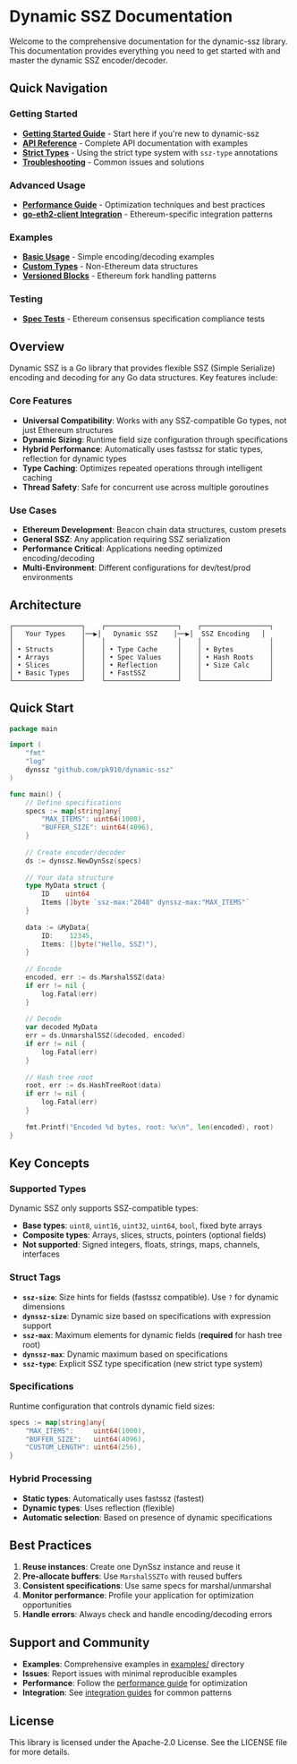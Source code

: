 # Dynamic SSZ Documentation

Welcome to the comprehensive documentation for the dynamic-ssz library. This documentation provides everything you need to get started with and master the dynamic SSZ encoder/decoder.

## Quick Navigation

### Getting Started
- **[Getting Started Guide](getting-started.md)** - Start here if you're new to dynamic-ssz
- **[API Reference](api-reference.md)** - Complete API documentation with examples
- **[Strict Types](strict-types.md)** - Using the strict type system with `ssz-type` annotations
- **[Troubleshooting](troubleshooting.md)** - Common issues and solutions

### Advanced Usage
- **[Performance Guide](performance.md)** - Optimization techniques and best practices
- **[go-eth2-client Integration](go-eth2-client-integration.md)** - Ethereum-specific integration patterns

### Examples
- **[Basic Usage](../examples/basic/)** - Simple encoding/decoding examples
- **[Custom Types](../examples/custom-types/)** - Non-Ethereum data structures
- **[Versioned Blocks](../examples/versioned-blocks/)** - Ethereum fork handling patterns

### Testing
- **[Spec Tests](../spectests/)** - Ethereum consensus specification compliance tests

## Overview

Dynamic SSZ is a Go library that provides flexible SSZ (Simple Serialize) encoding and decoding for any Go data structures. Key features include:

### Core Features
- **Universal Compatibility**: Works with any SSZ-compatible Go types, not just Ethereum structures
- **Dynamic Sizing**: Runtime field size configuration through specifications
- **Hybrid Performance**: Automatically uses fastssz for static types, reflection for dynamic types
- **Type Caching**: Optimizes repeated operations through intelligent caching
- **Thread Safety**: Safe for concurrent use across multiple goroutines

### Use Cases
- **Ethereum Development**: Beacon chain data structures, custom presets
- **General SSZ**: Any application requiring SSZ serialization
- **Performance Critical**: Applications needing optimized encoding/decoding
- **Multi-Environment**: Different configurations for dev/test/prod environments

## Architecture

```
┌─────────────────┐    ┌──────────────────┐    ┌─────────────────┐
│   Your Types    │──▶│   Dynamic SSZ    │──▶│  SSZ Encoding   │
│                 │    │                  │    │                 │
│ • Structs       │    │ • Type Cache     │    │ • Bytes         │
│ • Arrays        │    │ • Spec Values    │    │ • Hash Roots    │
│ • Slices        │    │ • Reflection     │    │ • Size Calc     │
│ • Basic Types   │    │ • FastSSZ        │    │                 │
└─────────────────┘    └──────────────────┘    └─────────────────┘
```

## Quick Start

```go
package main

import (
    "fmt"
    "log"
    dynssz "github.com/pk910/dynamic-ssz"
)

func main() {
    // Define specifications
    specs := map[string]any{
        "MAX_ITEMS": uint64(1000),
        "BUFFER_SIZE": uint64(4096),
    }
    
    // Create encoder/decoder
    ds := dynssz.NewDynSsz(specs)
    
    // Your data structure
    type MyData struct {
        ID    uint64
        Items []byte `ssz-max:"2048" dynssz-max:"MAX_ITEMS"`
    }
    
    data := &MyData{
        ID:    12345,
        Items: []byte("Hello, SSZ!"),
    }
    
    // Encode
    encoded, err := ds.MarshalSSZ(data)
    if err != nil {
        log.Fatal(err)
    }
    
    // Decode
    var decoded MyData
    err = ds.UnmarshalSSZ(&decoded, encoded)
    if err != nil {
        log.Fatal(err)
    }
    
    // Hash tree root
    root, err := ds.HashTreeRoot(data)
    if err != nil {
        log.Fatal(err)
    }
    
    fmt.Printf("Encoded %d bytes, root: %x\n", len(encoded), root)
}
```

## Key Concepts

### Supported Types
Dynamic SSZ only supports SSZ-compatible types:
- **Base types**: `uint8`, `uint16`, `uint32`, `uint64`, `bool`, fixed byte arrays
- **Composite types**: Arrays, slices, structs, pointers (optional fields)
- **Not supported**: Signed integers, floats, strings, maps, channels, interfaces

### Struct Tags
- **`ssz-size`**: Size hints for fields (fastssz compatible). Use `?` for dynamic dimensions
- **`dynssz-size`**: Dynamic size based on specifications with expression support
- **`ssz-max`**: Maximum elements for dynamic fields (**required** for hash tree root)
- **`dynssz-max`**: Dynamic maximum based on specifications
- **`ssz-type`**: Explicit SSZ type specification (new strict type system)

### Specifications
Runtime configuration that controls dynamic field sizes:
```go
specs := map[string]any{
    "MAX_ITEMS":     uint64(1000),
    "BUFFER_SIZE":   uint64(4096),
    "CUSTOM_LENGTH": uint64(256),
}
```

### Hybrid Processing
- **Static types**: Automatically uses fastssz (fastest)
- **Dynamic types**: Uses reflection (flexible)
- **Automatic selection**: Based on presence of dynamic specifications

## Best Practices

1. **Reuse instances**: Create one DynSsz instance and reuse it
2. **Pre-allocate buffers**: Use `MarshalSSZTo` with reused buffers
3. **Consistent specifications**: Use same specs for marshal/unmarshal
4. **Monitor performance**: Profile your application for optimization opportunities
5. **Handle errors**: Always check and handle encoding/decoding errors

## Support and Community

- **Examples**: Comprehensive examples in [examples/](../examples/) directory
- **Issues**: Report issues with minimal reproducible examples
- **Performance**: Follow the [performance guide](performance.md) for optimization
- **Integration**: See [integration guides](go-eth2-client-integration.md) for common patterns

## License

This library is licensed under the Apache-2.0 License. See the LICENSE file for more details.